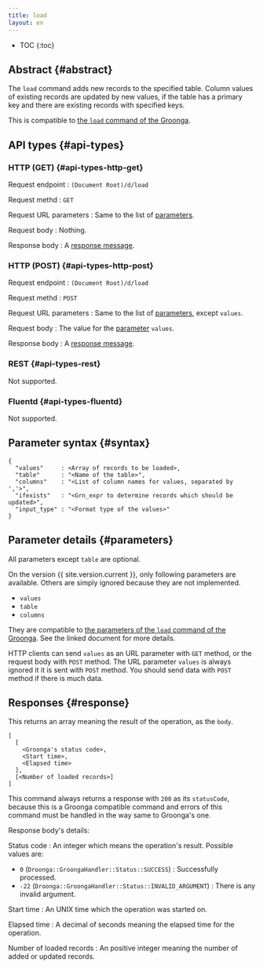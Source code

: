 ```yaml
---
title: load
layout: en
---
```


* TOC
{:toc}

## Abstract {#abstract}

The `load` command adds new records to the specified table.
Column values of existing records are updated by new values, if the table has a primary key and there are existing records with specified keys.

This is compatible to [the `load` command of the Groonga](http://groonga.org/docs/reference/commands/load.html).

## API types {#api-types}

### HTTP (GET) {#api-types-http-get}

Request endpoint
: `(Document Root)/d/load`

Request methd
: `GET`

Request URL parameters
: Same to the list of [parameters](#parameters).

Request body
: Nothing.

Response body
: A [response message](#response).

### HTTP (POST) {#api-types-http-post}

Request endpoint
: `(Document Root)/d/load`

Request methd
: `POST`

Request URL parameters
: Same to the list of [parameters](#parameters), except `values`.

Request body
: The value for the [parameter](#parameters) `values`.

Response body
: A [response message](#response).

### REST {#api-types-rest}

Not supported.

### Fluentd {#api-types-fluentd}

Not supported.

## Parameter syntax {#syntax}

    {
      "values"     : <Array of records to be loaded>,
      "table"      : "<Name of the table>",
      "columns"    : "<List of column names for values, separated by ','>",
      "ifexists"   : "<Grn_expr to determine records which should be updated>",
      "input_type" : "<Format type of the values>"
    }

## Parameter details {#parameters}

All parameters except `table` are optional.

On the version {{ site.version.current }}, only following parameters are available. Others are simply ignored because they are not implemented.

 * `values`
 * `table`
 * `columns`

They are compatible to [the parameters of the `load` command of the Groonga](http://groonga.org/docs/reference/commands/load.html#parameters). See the linked document for more details.

HTTP clients can send `values` as an URL parameter with `GET` method, or the request body with `POST` method.
The URL parameter `values` is always ignored it it is sent with `POST` method.
You should send data with `POST` method if there is much data.

## Responses {#response}

This returns an array meaning the result of the operation, as the `body`.

    [
      [
        <Groonga's status code>,
        <Start time>,
        <Elapsed time>
      ],
      [<Number of loaded records>]
    ]

This command always returns a response with `200` as its `statusCode`, because this is a Groonga compatible command and errors of this command must be handled in the way same to Groonga's one.

Response body's details:

Status code
: An integer which means the operation's result. Possible values are:
  
   * `0` (`Droonga::GroongaHandler::Status::SUCCESS`) : Successfully processed.
   * `-22` (`Droonga::GroongaHandler::Status::INVALID_ARGUMENT`) : There is any invalid argument.

Start time
: An UNIX time which the operation was started on.

Elapsed time
: A decimal of seconds meaning the elapsed time for the operation.

Number of loaded records
: An positive integer meaning the number of added or updated records.
